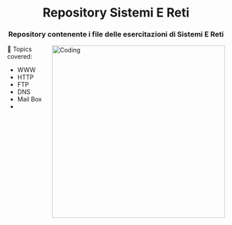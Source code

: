 <h1 align="center">Repository Sistemi E Reti</h1>
<h3 align="center">Repository contenente i file delle esercitazioni di Sistemi E Reti</h3>
<img align="right" alt="Coding" width="400" src="https://cdn.dribbble.com/users/1162077/screenshots/3848914/programmer.gif">

🔭 Topics covered:
-   WWW
-   HTTP
-   FTP
-   DNS
-   Mail Box
-   
